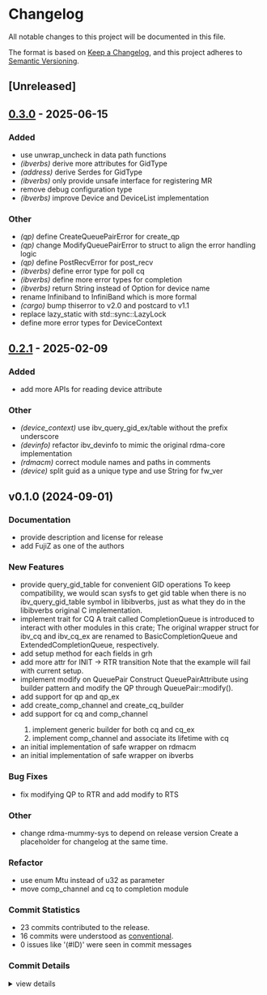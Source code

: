 # Changelog

All notable changes to this project will be documented in this file.

The format is based on [Keep a Changelog](https://keepachangelog.com/en/1.0.0/),
and this project adheres to [Semantic Versioning](https://semver.org/spec/v2.0.0.html).

## [Unreleased]

## [0.3.0](https://github.com/RDMA-Rust/sideway/compare/v0.2.1...v0.3.0) - 2025-06-15

### Added

- use unwrap_uncheck in data path functions
- *(ibverbs)* derive more attributes for GidType
- *(address)* derive Serdes for GidType
- *(ibverbs)* only provide unsafe interface for registering MR
- remove debug configuration type
- *(ibverbs)* improve Device and DeviceList implementation

### Other

- *(qp)* define CreateQueuePairError for create_qp
- *(qp)* change ModifyQueuePairError to struct to align the error handling logic
- *(qp)* define PostRecvError for post_recv
- *(ibverbs)* define error type for poll cq
- *(ibverbs)* define more error types for completion
- *(ibverbs)* return String instead of Option<String> for device name
- rename Infiniband to InfiniBand which is more formal
- *(cargo)* bump thiserror to v2.0 and postcard to v1.1
- replace lazy_static with std::sync::LazyLock
- define more error types for DeviceContext

## [0.2.1](https://github.com/RDMA-Rust/sideway/compare/v0.2.0...v0.2.1) - 2025-02-09

### Added

- add more APIs for reading device attribute

### Other

- *(device_context)* use ibv_query_gid_ex/table without the prefix underscore
- *(devinfo)* refactor ibv_devinfo to mimic the original rdma-core implementation
- *(rdmacm)* correct module names and paths in comments
- *(device)* split guid as a unique type and use String for fw_ver


## v0.1.0 (2024-09-01)

### Documentation

 - <csr-id-a807a1b2fe471dea6a4392e3b003219c2917df97/> provide description and license for release
 - <csr-id-48c20c61646ce1efa16b8c999fc75547def981e0/> add FujiZ as one of the authors

### New Features

 - <csr-id-2b20ee92ba2923876e54ac432abcff33f596aa6c/> provide query_gid_table for convenient GID operations
   To keep compatibility, we would scan sysfs to get gid table when there
   is no ibv_query_gid_table symbol in libibverbs, just as what they do in
   the libibverbs original C implementation.
 - <csr-id-cc4be2c1c9b8c2483349cf0b0611c82eccd18bda/> implement trait for CQ
   A trait called CompletionQueue is introduced to interact with other
   modules in this crate; The original wrapper struct for ibv_cq and
   ibv_cq_ex are renamed to BasicCompletionQueue and
   ExtendedCompletionQueue, respectively.
 - <csr-id-70a97156498e97a5339a598f4652d21be8d78490/> add setup method for each fields in grh
 - <csr-id-b99cabe6713a5e440ff48053e16bb0cdcb66a49f/> add more attr for INIT -> RTR transition
   Note that the example will fail with current setup.
 - <csr-id-138dc1529933bda00d22e00c8e67c78c7c8a7f6b/> implement modify on QueuePair
   Construct QueuePairAttribute using builder pattern and modify the QP
   through QueuePair::modify().
 - <csr-id-8ac2f358883b7a6631fe0c2ccfd0415cb0d64285/> add support for qp and qp_ex
 - <csr-id-873dabd6fcce1b802455ae6917fc3ed80f0eccf6/> add create_comp_channel and create_cq_builder
 - <csr-id-bbcd507dd0a1bc9fbf9adf7b5270e6c070d95dbf/> add support for cq and comp_channel
   1. implement generic builder for both cq and cq_ex
   2. implement comp_channel and associate its lifetime with cq
 - <csr-id-d32bc833c51c85b37e11459062003dbc522d8d7c/> an initial implementation of safe wrapper on rdmacm
 - <csr-id-70915408e88f5ae5c10340e66d1a8e3ccd4f2bc3/> an initial implementation of safe wrapper on ibverbs

### Bug Fixes

 - <csr-id-5112dd1132d596a913c48678e7a395ce2b6cc1f4/> fix modifying QP to RTR and add modify to RTS

### Other

 - <csr-id-31ba5f57564156f87656533aeffd4e7fce38202e/> change rdma-mummy-sys to depend on release version
   Create a placeholder for changelog at the same time.

### Refactor

 - <csr-id-a0d51bb1f809aae44c0eb4ca34d18c4955bca371/> use enum Mtu instead of u32 as parameter
 - <csr-id-19b37736271623e2e7de76b5b2fb6f2c21d2a299/> move comp_channel and cq to completion module

### Commit Statistics

<csr-read-only-do-not-edit/>

 - 23 commits contributed to the release.
 - 16 commits were understood as [conventional](https://www.conventionalcommits.org).
 - 0 issues like '(#ID)' were seen in commit messages

### Commit Details

<csr-read-only-do-not-edit/>

<details><summary>view details</summary>

 * **Uncategorized**
    - Provide description and license for release ([`a807a1b`](https://github.com/RDMA-Rust/sideway/commit/a807a1b2fe471dea6a4392e3b003219c2917df97))
    - Change rdma-mummy-sys to depend on release version ([`31ba5f5`](https://github.com/RDMA-Rust/sideway/commit/31ba5f57564156f87656533aeffd4e7fce38202e))
    - Merge pull request #19 from RDMA-Rust/fz/author ([`5cece9a`](https://github.com/RDMA-Rust/sideway/commit/5cece9a9732f95336454cb3848031d0049636f57))
    - Add FujiZ as one of the authors ([`48c20c6`](https://github.com/RDMA-Rust/sideway/commit/48c20c61646ce1efa16b8c999fc75547def981e0))
    - Merge pull request #16 from RDMA-Rust/dev/query_gid_table ([`75d76a1`](https://github.com/RDMA-Rust/sideway/commit/75d76a1b23a68ac2cb5ad4236ba26f44b7751900))
    - Fix modifying QP to RTR and add modify to RTS ([`5112dd1`](https://github.com/RDMA-Rust/sideway/commit/5112dd1132d596a913c48678e7a395ce2b6cc1f4))
    - Provide query_gid_table for convenient GID operations ([`2b20ee9`](https://github.com/RDMA-Rust/sideway/commit/2b20ee92ba2923876e54ac432abcff33f596aa6c))
    - Merge pull request #15 from RDMA-Rust/dev/cq-trait ([`1dd6999`](https://github.com/RDMA-Rust/sideway/commit/1dd6999cfc350f88f639697c049b6395b2a4dbad))
    - Implement trait for CQ ([`cc4be2c`](https://github.com/RDMA-Rust/sideway/commit/cc4be2c1c9b8c2483349cf0b0611c82eccd18bda))
    - Merge pull request #12 from RDMA-Rust/dev/modify-qp ([`e2fe5cd`](https://github.com/RDMA-Rust/sideway/commit/e2fe5cde87d6e70e138a965a3337f7ced9f02160))
    - Add setup method for each fields in grh ([`70a9715`](https://github.com/RDMA-Rust/sideway/commit/70a97156498e97a5339a598f4652d21be8d78490))
    - Use enum Mtu instead of u32 as parameter ([`a0d51bb`](https://github.com/RDMA-Rust/sideway/commit/a0d51bb1f809aae44c0eb4ca34d18c4955bca371))
    - Add more attr for INIT -> RTR transition ([`b99cabe`](https://github.com/RDMA-Rust/sideway/commit/b99cabe6713a5e440ff48053e16bb0cdcb66a49f))
    - Implement modify on QueuePair ([`138dc15`](https://github.com/RDMA-Rust/sideway/commit/138dc1529933bda00d22e00c8e67c78c7c8a7f6b))
    - Merge pull request #11 from RDMA-Rust/dev/qp ([`ca4e2f3`](https://github.com/RDMA-Rust/sideway/commit/ca4e2f33e1cb457fd96788444462f00c10de1bd4))
    - Add support for qp and qp_ex ([`8ac2f35`](https://github.com/RDMA-Rust/sideway/commit/8ac2f358883b7a6631fe0c2ccfd0415cb0d64285))
    - Merge pull request #10 from RDMA-Rust/dev/comp ([`e3da584`](https://github.com/RDMA-Rust/sideway/commit/e3da584ec0816a9eb54adaf5a49e5aa2ad5382ea))
    - Add create_comp_channel and create_cq_builder ([`873dabd`](https://github.com/RDMA-Rust/sideway/commit/873dabd6fcce1b802455ae6917fc3ed80f0eccf6))
    - Move comp_channel and cq to completion module ([`19b3773`](https://github.com/RDMA-Rust/sideway/commit/19b37736271623e2e7de76b5b2fb6f2c21d2a299))
    - Add support for cq and comp_channel ([`bbcd507`](https://github.com/RDMA-Rust/sideway/commit/bbcd507dd0a1bc9fbf9adf7b5270e6c070d95dbf))
    - An initial implementation of safe wrapper on rdmacm ([`d32bc83`](https://github.com/RDMA-Rust/sideway/commit/d32bc833c51c85b37e11459062003dbc522d8d7c))
    - An initial implementation of safe wrapper on ibverbs ([`7091540`](https://github.com/RDMA-Rust/sideway/commit/70915408e88f5ae5c10340e66d1a8e3ccd4f2bc3))
    - Initial commit ([`d33fde1`](https://github.com/RDMA-Rust/sideway/commit/d33fde144baa8a65ba2de1b8932c85a5f68c8274))
</details>

